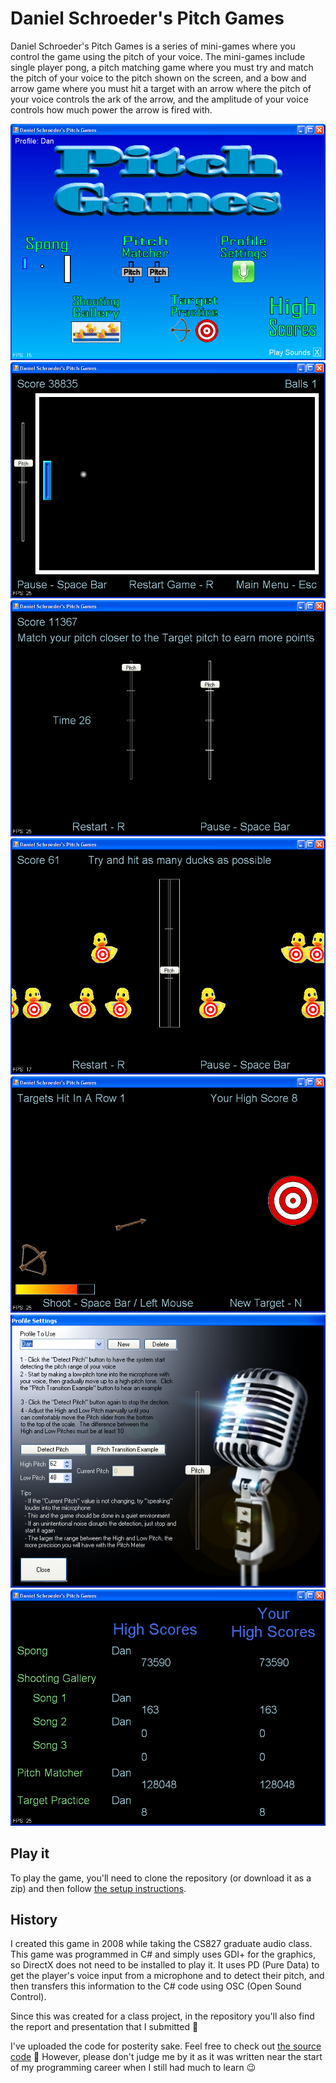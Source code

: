 # Daniel Schroeder's Pitch Games

Daniel Schroeder's Pitch Games is a series of mini-games where you control the game using the pitch of your voice.
The mini-games include single player pong, a pitch matching game where you must try and match the pitch of your voice to the pitch shown on the screen, and a bow and arrow game where you must hit a target with an arrow where the pitch of your voice controls the ark of the arrow, and the amplitude of your voice controls how much power the arrow is fired with.

![Main menu](docs/Images/Main%20Menu.png)
![Spong screenshot](docs/Images/Spong.png)
![Pitch Matcher screenshot](docs/Images/Pitch%20Matcher.png)
![Shooting Gallery screenshot](docs/Images/Shooting%20Gallery.png)
![Target Practice screenshot](docs/Images/Target%20Practice.png)
![Profile Settings screenshot](docs/Images/Profile%20Settings.png)
![High Scores screenshot](docs/Images/High%20Scores.png)

## Play it

To play the game, you'll need to clone the repository (or download it as a zip) and then follow [the setup instructions](src/External%20Dependencies/Setup%20Instructions.txt).

## History

I created this game in 2008 while taking the CS827 graduate audio class.
This game was programmed in C# and simply uses GDI+ for the graphics, so DirectX does not need to be installed to play it.
It uses PD (Pure Data) to get the player's voice input from a microphone and to detect their pitch, and then transfers this information to the C# code using OSC (Open Sound Control).

Since this was created for a class project, in the repository you'll also find the report and presentation that I submitted 🙂

I've uploaded the code for posterity sake.
Feel free to check out [the source code](src/) 🙂
However, please don't judge me by it as it was written near the start of my programming career when I still had much to learn 😉
